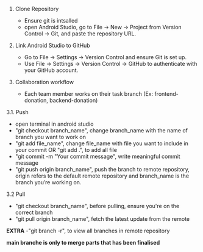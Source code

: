 1. Clone Repository
   - Ensure git is intsalled
   - open Android Studio, go to File → New → Project from Version Control → Git, and paste the repository URL.

2. Link Android Studio to GitHub
   - Go to File → Settings → Version Control and ensure Git is set up.
   - Use File → Settings → Version Control → GitHub to authenticate with your GitHub account.

3. Collaboration workflow
   - Each team member works on their task branch (Ex: frontend-donation, backend-donation)

3.1. Push
   - open terminal in android studio
   - "git checkout branch_name", change branch_name with the name of branch you want to work on
   - "git add file_name", change file_name with file you want to include in your commit OR "git add .", to add all file
   - "git commit -m "Your commit message", write meaningful commit message
   - "git push origin branch_name", push the branch to remote repository, origin refers to the default remote repository and branch_name is the branch you’re working on.

3.2 Pull
   - "git checkout branch_name", before pulling, ensure you're on the correct branch
   - "git pull origin branch_name", fetch the latest update from the remote 

**EXTRA**
-"git branch -r", to view all branches in remote repository

**main branche is only to merge parts that has been finalised**
